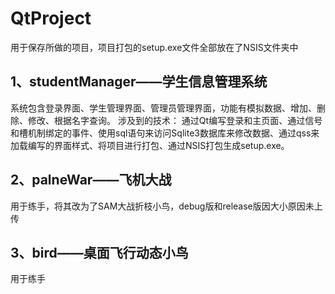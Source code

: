 # QtProject
用于保存所做的项目，项目打包的setup.exe文件全部放在了NSIS文件夹中

## 1、studentManager——学生信息管理系统
系统包含登录界面、学生管理界面、管理员管理界面，功能有模拟数据、增加、删除、修改、根据名字查询。
涉及到的技术：
通过Qt编写登录和主页面、通过信号和槽机制绑定的事件、使用sql语句来访问Sqlite3数据库来修改数据、通过qss来加载编写的界面样式、将项目进行打包、通过NSIS打包生成setup.exe。

## 2、palneWar——飞机大战
用于练手，将其改为了SAM大战折枝小鸟，debug版和release版因大小原因未上传

## 3、bird——桌面飞行动态小鸟
用于练手
